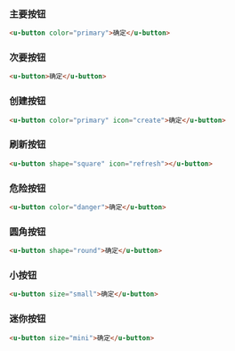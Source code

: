 ### 主要按钮

``` html
<u-button color="primary">确定</u-button>
```

### 次要按钮

``` html
<u-button>确定</u-button>
```

### 创建按钮

``` html
<u-button color="primary" icon="create">确定</u-button>
```

### 刷新按钮

``` html
<u-button shape="square" icon="refresh"></u-button>
```

### 危险按钮

``` html
<u-button color="danger">确定</u-button>
```

### 圆角按钮

``` html
<u-button shape="round">确定</u-button>
```

### 小按钮

``` html
<u-button size="small">确定</u-button>
```

### 迷你按钮

``` html
<u-button size="mini">确定</u-button>
```
